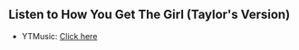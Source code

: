 ## Listen to How You Get The Girl (Taylor's Version)
- YTMusic: [Click here](https://music.youtube.com/watch?v=XQh8zhmTtBg)